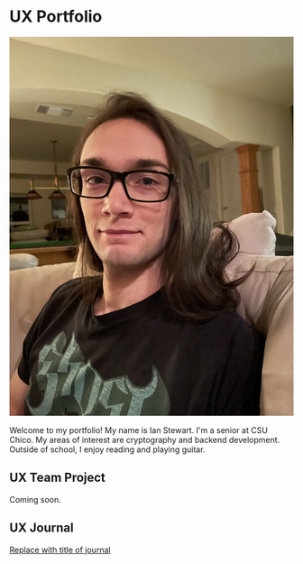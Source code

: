 # UX Portfolio

![A photo of me sitting on a couch](https://raw.githubusercontent.com/UsabilityEngineering/portfolio-Ian-J-S/refs/heads/main/assets/face.jpg)

Welcome to my portfolio! My name is Ian Stewart. I'm a senior at CSU Chico. My areas of interest are cryptography and backend development. Outside of school, I enjoy reading and playing guitar.

## UX Team Project

Coming soon.

## UX Journal

[Replace with title of journal](journal/)
